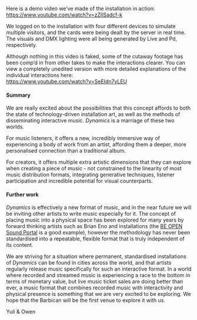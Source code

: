 Here is a demo video we’ve made of the installation in action:  
https://www.youtube.com/watch?v=zZllSadcf-k

We logged on to the installation with four different devices to simulate multiple visitors, and the cards were being dealt by the server in real time. The visuals and DMX lighting were all being generated by Live and Pd, respectively.  

Although nothing in this video is faked, some of the cutaway footage has been comp’d in from other takes to make the interactions clearer. You can view a completely unedited version with more detailed explanations of the individual interactions here:  
https://www.youtube.com/watch?v=SeEIdn7vLEU

#### Summary
We are really excited about the possibilities that this concept affords to both the state of technology-driven installation art, as well as the methods of disseminating interactive music. _Dynamics_ is a marriage of these two worlds.  

For music listeners, it offers a new, incredibly immersive way of experiencing a body of work from an artist, affording them a deeper, more personalised connection than a traditional album.

For creators, it offers multiple extra artistic dimensions that they can explore when creating a piece of music - not constrained to the linearity of most music distribution formats, integrating generative techniques, listener participation and incredible potential for visual counterparts.

#### Further work
_Dynamics_ is effectively a new format of music, and in the near future we will be inviting other artists to write music especially for it. The concept of placing music into a physical space has been explored for many years by forward thinking artists such as Brian Eno and installations (the [BE OPEN Sound Portal](‘http://www.soundandmusic.org/projects/be-open-sound-portal’) is a good example), however the methodology has never been standardised into a repeatable, flexible format that is truly independent of its content.  

We are striving for a situation where permanent, standardised installations of _Dynamics_ can be found in cities across the world, and that artists regularly release music specifically for such an interactive format. In a world where recorded and streamed music is experiencing a race to the bottom in terms of monetary value, but live music ticket sales are doing better than ever, a music format that combines recorded music with interactivity and physical presence is something that we are very excited to be exploring. We hope that the Barbican will be the first venue to explore it with us.

Yuli & Owen